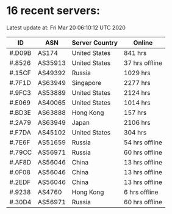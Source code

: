 # 16 recent servers:

Latest update at: Fri Mar 20 06:10:12 UTC 2020

| ID | ASN | Server Country | Online |
| -- | --- | -------------- | ------ |
| #.D09B | AS174 | United States | 841 hrs |
| #.8526 | AS35913 | United States | 37 hrs offline |
| #.15CF | AS49392 | Russia | 1029 hrs |
| #.7F1D | AS63949 | Singapore | 2277 hrs |
| #.9FC3 | AS53889 | United States | 2124 hrs |
| #.E069 | AS40065 | United States | 1014 hrs |
| #.BD3E | AS63888 | Hong Kong | 157 hrs |
| #.2A79 | AS63949 | Japan | 2106 hrs |
| #.F7DA | AS45102 | United States | 304 hrs |
| #.7E6F | AS51659 | Russia | 54 hrs offline |
| #.79CC | AS56971 | Russia | 60 hrs offline |
| #.AF8D | AS56046 | China | 13 hrs offline |
| #.0F08 | AS56046 | China | 13 hrs offline |
| #.2EDF | AS56046 | China | 13 hrs offline |
| #.9238 | AS4760 | Hong Kong | 6 hrs offline |
| #.30D4 | AS56971 | Russia | 60 hrs offline |

